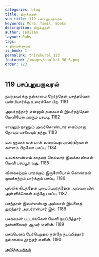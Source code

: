 ```yaml
---
categories: blog
title: திருக்குறள்
sub_title: 119 பசப்புறுபருவரல்
keywords: More, Tamil, Books
description: திருக்குறள்
author: Tamilan
layout: Ruby
tags:
- திருவள்ளுவர்
is_book: 1
permalink: thirukural_123
featured: /images/noolkal_96_6.png
order: 123
---
```

## 119 பசப்புறுபருவரல்

நயந்தவர்க்கு நல்காமை நேர்ந்தேன் பசந்தவென்  
பண்பியார்க்கு உரைக்கோ பிற. 1181

அவர்தந்தார் என்னும் தகையால் இவர்தந்தென்  
மேனிமேல் ஊரும் பசப்பு. 1182

சாயலும் நாணும் அவர்கொண்டார் கைம்மாறா  
நோயும் பசலையும் தந்து. 1183

உள்ளுவன் மன்யான் உரைப்பது அவர்திறமால்  
கள்ளம் பிறவோ பசப்பு. 1184

உவக்காண்எம் காதலர் செல்வார் இவக்காண்என்  
மேனி பசப்பூர் வது. 1185

விளக்கற்றம் பார்க்கும் இருளேபோல் கொண்கன்  
முயக்கற்றம் பார்க்கும் பசப்பு. 1186

புல்லிக் கிடந்தேன் புடைபெயர்ந்தேன் அவ்வளவில்  
அள்ளிக்கொள் வற்றே பசப்பு. 1187

பசந்தாள் இவள்என்பது அல்லால் இவளைத்  
துறந்தார் அவர்என்பார் இல். 1188

பசக்கமன் பட்டாங்கென் மேனி நயப்பித்தார்  
நன்னிலையர் ஆவர் எனின். 1189

பசப்பெனப் பேர்பெறுதல் நன்றே நயப்பித்தார்  
நல்காமை தூற்றார் எனின். 1190

[அடுத்த பக்கம்](thirukural_124)